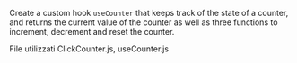 Create a custom hook `useCounter` that keeps track of the state of a counter, and returns the current value of the counter as well as three functions to increment, decrement and reset the counter.

File utilizzati ClickCounter.js, useCounter.js